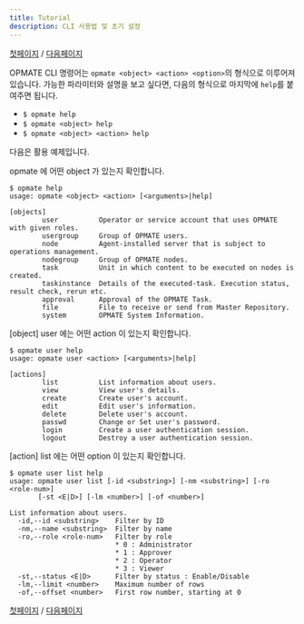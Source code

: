 ```yaml
---
title: Tutorial
description: CLI 사용법 및 초기 설정
---
```


[첫페이지](QuickTutorial.md) / [다음페이지](QuickTutorial2.md)

OPMATE CLI 명령어는 `opmate <object> <action> <option>`의 형식으로 이루어져 있습니다. 가능한 파라미터와 설명을 보고 싶다면, 다음의 형식으로 마지막에 `help`를 붙여주면 됩니다.

- `$ opmate help`
- `$ opmate <object> help`
- `$ opmate <object> <action> help`

다음은 활용 예제입니다.

opmate 에 어떤 object 가 있는지 확인합니다.
```
$ opmate help
usage: opmate <object> <action> [<arguments>|help]

[objects]
        user          Operator or service account that uses OPMATE with given roles.
        usergroup     Group of OPMATE users.
        node          Agent-installed server that is subject to operations management.
        nodegroup     Group of OPMATE nodes.
        task          Unit in which content to be executed on nodes is created.
        taskinstance  Details of the executed-task. Execution status, result check, rerun etc.
        approval      Approval of the OPMATE Task.
        file          File to receive or send from Master Repository.
        system        OPMATE System Information.
```

[object] user 에는 어떤 action 이 있는지 확인합니다.

```
$ opmate user help
usage: opmate user <action> [<arguments>|help]

[actions]
        list          List information about users.
        view          View user's details.
        create        Create user's account.
        edit          Edit user's information.
        delete        Delete user's account.
        passwd        Change or Set user's password.
        login         Create a user authentication session.
        logout        Destroy a user authentication session.
```

[action] list 에는 어떤 option 이 있는지 확인합니다.

```
$ opmate user list help
usage: opmate user list [-id <substring>] [-nm <substring>] [-ro <role-num>]
       [-st <E|D>] [-lm <number>] [-of <number>]

List information about users.
  -id,--id <substring>    Filter by ID
  -nm,--name <substring>  Filter by name
  -ro,--role <role-num>   Filter by role
                          * 0 : Administrator
                          * 1 : Approver
                          * 2 : Operator
                          * 3 : Viewer
  -st,--status <E|D>      Filter by status : Enable/Disable
  -lm,--limit <number>    Maximum number of rows
  -of,--offset <number>   First row number, starting at 0
```

[첫페이지](QuickTutorial.md) / [다음페이지](QuickTutorial2.md)

